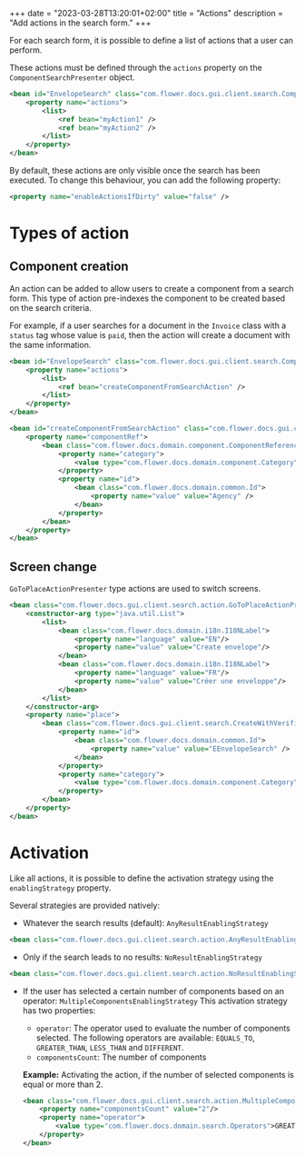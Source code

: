 +++
date = "2023-03-28T13:20:01+02:00"
title = "Actions"
description = "Add actions in the search form."
+++

For each search form, it is possible to define a list of actions that a user can perform.

These actions must be defined through the  ``actions`` property on the `ComponentSearchPresenter` object. 

```xml
<bean id="EnvelopeSearch" class="com.flower.docs.gui.client.search.ComponentSearchPresenter" scope="prototype">
	<property name="actions">
		<list>
			<ref bean="myAction1" />
			<ref bean="myAction2" />
		</list>
	</property>
</bean>
```


By default, these actions are only visible once the search has been executed. To change this behaviour, you can add the following property:   

```xml
<property name="enableActionsIfDirty" value="false" />
```

# Types of action		

## Component creation

An action can be added to allow users to create a component from a search form. 
This type of action pre-indexes the component to be created based on the search criteria. 

For example, if a user searches for a document in the ``Invoice`` class with a ``status`` tag whose value is ``paid``, then the action will create a document with the same information. 


```xml
<bean id="EnvelopeSearch" class="com.flower.docs.gui.client.search.ComponentSearchPresenter" scope="prototype">
	<property name="actions">
		<list>
			<ref bean="createComponentFromSearchAction" />
		</list>
	</property>
</bean>

<bean id="createComponentFromSearchAction" class="com.flower.docs.gui.client.search.action.ComponentCreationActionPresenter">
	<property name="componentRef">
		<bean class="com.flower.docs.domain.component.ComponentReference">
			<property name="category">
				<value type="com.flower.docs.domain.component.Category">FOLDER</value>
			</property>
			<property name="id">
				<bean class="com.flower.docs.domain.common.Id">
					<property name="value" value="Agency" />
				</bean>
			</property>
		</bean>
	</property>
</bean>
```

		
##  Screen change 

``GoToPlaceActionPresenter`` type actions are used to switch screens.


```xml
<bean class="com.flower.docs.gui.client.search.action.GoToPlaceActionPresenter">
	<constructor-arg type="java.util.List">
		<list>
			<bean class="com.flower.docs.domain.i18n.I18NLabel">
				<property name="language" value="EN"/>
				<property name="value" value="Create envelope"/>
			</bean>
			<bean class="com.flower.docs.domain.i18n.I18NLabel">
				<property name="language" value="FR"/>
				<property name="value" value="Créer une enveloppe"/>
			</bean>
		</list>
	</constructor-arg>
	<property name="place">
		<bean class="com.flower.docs.gui.client.search.CreateWithVerificationPlace">
			<property name="id">
				<bean class="com.flower.docs.domain.common.Id">
					<property name="value" value="EEnvelopeSearch" />
				</bean>
			</property>
			<property name="category">
				<value type="com.flower.docs.domain.component.Category">TASK</value>
			</property>
		</bean>
	</property>
</bean>
```


# Activation

Like all actions, it is possible to define the activation strategy using the ``enablingStrategy`` property. 

Several strategies are provided natively: 

* Whatever the search results (default): ``AnyResultEnablingStrategy``

```xml 
<bean class="com.flower.docs.gui.client.search.action.AnyResultEnablingStrategy" />
```

* Only if the search leads to no results: ``NoResultEnablingStrategy``

```xml 
<bean class="com.flower.docs.gui.client.search.action.NoResultEnablingStrategy" />
```

	
* If the user has selected a certain number of components based on an operator: ``MultipleComponentsEnablingStrategy``
This activation strategy has two properties: 
 
	* ``operator``: The operator used to evaluate the number of components selected. The following operators are available:  ``EQUALS_TO``, ``GREATER_THAN``, ``LESS_THAN`` and ``DIFFERENT``.
	* ``componentsCount``: The number of components 

	__Example:__ Activating the action, if the number of selected components is equal or more than 2.   
	
	```xml 
	<bean class="com.flower.docs.gui.client.search.action.MultipleComponentsEnablingStrategy">
		<property name="componentsCount" value="2"/>
		<property name="operator">
			<value type="com.flower.docs.domain.search.Operators">GREATER_THAN</value>
		</property>
	</bean>
	```